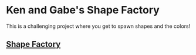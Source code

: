 # Ken and Gabe's Shape Factory
This is a challenging project where you get to spawn shapes and the colors!
## [Shape Factory](https://kenwren.github.io/shape-factory-ken-gabe/)

